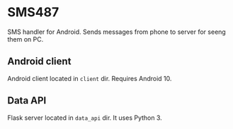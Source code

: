 # SMS487

SMS handler for Android. Sends messages from phone to server
for seeng them on PC.

## Android client

Android client located in `client` dir. Requires Android 10.

## Data API

Flask server located in `data_api` dir. It uses Python 3.
